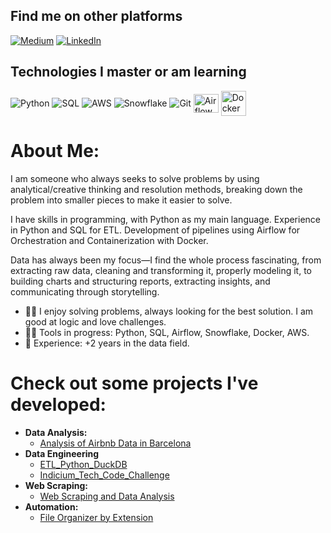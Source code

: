 ## Find me on other platforms
[![Medium](https://img.shields.io/badge/Medium-12100E?style=for-the-badge&logo=medium&logoColor=white)](https://medium.com/@Rafael_Andrade_DEV)
[![LinkedIn](https://img.shields.io/badge/LinkedIn-0077B5?style=for-the-badge&logo=linkedin&logoColor=white)](https://www.linkedin.com/in/rafael-andradedev/)

## Technologies I master or am learning
<div style ="display: inline_block">
<img align="center" alt="Python" src="https://img.shields.io/badge/Python-14354C?style=for-the-badge&logo=python&logoColor=white">
<img align="center" alt="SQL" src="https://img.shields.io/badge/SQL-005C84?style=for-the-badge&logo=sql&logoColor=white">
<img align="center" alt="AWS" src="https://img.shields.io/badge/Amazon_AWS-232F3E?style=for-the-badge&logo=amazon-aws&logoColor=white">
<img align="center" alt="Snowflake" src="https://img.shields.io/badge/Snowflake-29B5E8?style=for-the-badge&logo=snowflake&logoColor=white">
<img align="center" alt="Git" src="https://img.shields.io/badge/GIT-E44C30?style=for-the-badge&logo=git&logoColor=white">
<img align="center" height=30 width=40 alt="Airflow" src="https://cdn.jsdelivr.net/gh/devicons/devicon@latest/icons/apacheairflow/apacheairflow-original.svg" />
<img align="center" height=40 width=40 alt="Docker" src="https://cdn.jsdelivr.net/gh/devicons/devicon@latest/icons/docker/docker-original-wordmark.svg" />
                    
      
          
</div>

# **About Me:**

I am someone who always seeks to solve problems by using analytical/creative thinking and resolution methods, breaking down the problem into smaller pieces to make it easier to solve.

I have skills in programming, with Python as my main language. Experience in Python and SQL for ETL. Development of pipelines using Airflow for Orchestration and Containerization with Docker.

Data has always been my focus—I find the whole process fascinating, from extracting raw data, cleaning and transforming it, properly modeling it, to building charts and structuring reports, extracting insights, and communicating through storytelling.

* 👨‍💻 I enjoy solving problems, always looking for the best solution. I am good at logic and love challenges.
* 👨‍💻 Tools in progress: Python, SQL, Airflow, Snowflake, Docker, AWS.
* 💼 Experience: +2 years in the data field.

# Check out some projects I've developed:
* **Data Analysis:**
  * [Analysis of Airbnb Data in Barcelona](https://github.com/RafaelAndradeDEV/Airbnb_Barcelona)
* **Data Engineering**
  * [ETL_Python_DuckDB](https://github.com/RafaelAndradeDEV/ETL_Python_DuckDB)
  * [Indicium_Tech_Code_Challenge](https://github.com/RafaelAndradeDEV/Indicium_Tech_Code_Challenge)
* **Web Scraping:**
  * [Web Scraping and Data Analysis](https://github.com/RafaelAndradeDEV/WebScraping_and_Analysis)
* **Automation:**
  * [File Organizer by Extension](https://github.com/RafaelAndradeDEV/Files_Organizer)

